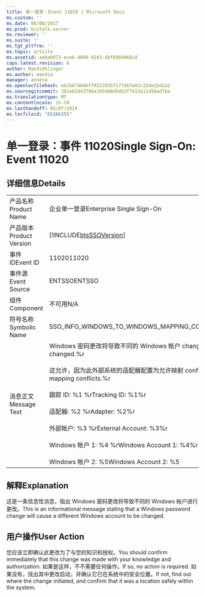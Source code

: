 ```yaml
---
title: 单一登录：Event 11020 | Microsoft Docs
ms.custom: ''
ms.date: 06/08/2017
ms.prod: biztalk-server
ms.reviewer: ''
ms.suite: ''
ms.tgt_pltfrm: ''
ms.topic: article
ms.assetid: aa6a0d72-ece6-4094-9263-dbf69bb068c8
caps.latest.revision: 6
author: MandiOhlinger
ms.author: mandia
manager: anneta
ms.openlocfilehash: eb1b87404bff9223935f17fd67e02c32de1bd2a2
ms.sourcegitcommit: 381e83d43796a345488d54b3f7413e11d56ad7be
ms.translationtype: MT
ms.contentlocale: zh-CN
ms.lasthandoff: 05/07/2019
ms.locfileid: "65266355"
---
```

# <a name="single-sign-on-event-11020"></a><span data-ttu-id="44b07-102">单一登录：事件 11020</span><span class="sxs-lookup"><span data-stu-id="44b07-102">Single Sign-On: Event 11020</span></span>
## <a name="details"></a><span data-ttu-id="44b07-103">详细信息</span><span class="sxs-lookup"><span data-stu-id="44b07-103">Details</span></span>  
  
|                 |                                                                                                                                                                                                                                                                                                                                                                         |
|-----------------|-------------------------------------------------------------------------------------------------------------------------------------------------------------------------------------------------------------------------------------------------------------------------------------------------------------------------------------------------------------------------|
|  <span data-ttu-id="44b07-104">产品名称</span><span class="sxs-lookup"><span data-stu-id="44b07-104">Product Name</span></span>   |                                                                                                                                                                        <span data-ttu-id="44b07-105">企业单一登录</span><span class="sxs-lookup"><span data-stu-id="44b07-105">Enterprise Single Sign-On</span></span>                                                                                                                                                                        |
| <span data-ttu-id="44b07-106">产品版本</span><span class="sxs-lookup"><span data-stu-id="44b07-106">Product Version</span></span> |                                                                                                                                                       [!INCLUDE[btsSSOVersion](../includes/btsssoversion-md.md)]                                                                                                                                                        |
|    <span data-ttu-id="44b07-107">事件 ID</span><span class="sxs-lookup"><span data-stu-id="44b07-107">Event ID</span></span>     |                                                                                                                                                                                  <span data-ttu-id="44b07-108">11020</span><span class="sxs-lookup"><span data-stu-id="44b07-108">11020</span></span>                                                                                                                                                                                  |
|  <span data-ttu-id="44b07-109">事件源</span><span class="sxs-lookup"><span data-stu-id="44b07-109">Event Source</span></span>   |                                                                                                                                                                                 <span data-ttu-id="44b07-110">ENTSSO</span><span class="sxs-lookup"><span data-stu-id="44b07-110">ENTSSO</span></span>                                                                                                                                                                                  |
|    <span data-ttu-id="44b07-111">组件</span><span class="sxs-lookup"><span data-stu-id="44b07-111">Component</span></span>    |                                                                                                                                                                                   <span data-ttu-id="44b07-112">不可用</span><span class="sxs-lookup"><span data-stu-id="44b07-112">N/A</span></span>                                                                                                                                                                                   |
|  <span data-ttu-id="44b07-113">符号名称</span><span class="sxs-lookup"><span data-stu-id="44b07-113">Symbolic Name</span></span>  |                                                                                                                                                          <span data-ttu-id="44b07-114">SSO_INFO_WINDOWS_TO_WINDOWS_MAPPING_CONFLICT_ALLOWED</span><span class="sxs-lookup"><span data-stu-id="44b07-114">SSO_INFO_WINDOWS_TO_WINDOWS_MAPPING_CONFLICT_ALLOWED</span></span>                                                                                                                                                           |
|  <span data-ttu-id="44b07-115">消息正文</span><span class="sxs-lookup"><span data-stu-id="44b07-115">Message Text</span></span>   | <span data-ttu-id="44b07-116">Windows 密码更改将导致不同的 Windows 帐户 changed.%r</span><span class="sxs-lookup"><span data-stu-id="44b07-116">A Windows password change will cause a different Windows account to be changed.%r</span></span><br /><br /> <span data-ttu-id="44b07-117">这允许，因为此外部系统的适配器配置为允许映射 conflicts.%r</span><span class="sxs-lookup"><span data-stu-id="44b07-117">This is allowed because the adapter for this external system is configured to allow mapping conflicts.%r</span></span><br /><br /> <span data-ttu-id="44b07-118">跟踪 ID: %1 %r</span><span class="sxs-lookup"><span data-stu-id="44b07-118">Tracking ID: %1%r</span></span><br /><br /> <span data-ttu-id="44b07-119">适配器: %2 %r</span><span class="sxs-lookup"><span data-stu-id="44b07-119">Adapter: %2%r</span></span><br /><br /> <span data-ttu-id="44b07-120">外部帐户: %3 %r</span><span class="sxs-lookup"><span data-stu-id="44b07-120">External Account: %3%r</span></span><br /><br /> <span data-ttu-id="44b07-121">Windows 帐户 1: %4 %r</span><span class="sxs-lookup"><span data-stu-id="44b07-121">Windows Account 1: %4%r</span></span><br /><br /> <span data-ttu-id="44b07-122">Windows 帐户 2: %5</span><span class="sxs-lookup"><span data-stu-id="44b07-122">Windows Account 2: %5</span></span> |
  
## <a name="explanation"></a><span data-ttu-id="44b07-123">解释</span><span class="sxs-lookup"><span data-stu-id="44b07-123">Explanation</span></span>  
 <span data-ttu-id="44b07-124">这是一条信息性消息，指出 Windows 密码更改将导致不同的 Windows 帐户进行更改。</span><span class="sxs-lookup"><span data-stu-id="44b07-124">This is an informational message stating that a Windows password change will cause a different Windows account to be changed.</span></span>  
  
## <a name="user-action"></a><span data-ttu-id="44b07-125">用户操作</span><span class="sxs-lookup"><span data-stu-id="44b07-125">User Action</span></span>  
 <span data-ttu-id="44b07-126">您应该立即确认此更改为了与您的知识和授权。</span><span class="sxs-lookup"><span data-stu-id="44b07-126">You should confirm immediately that this change was made with your knowledge and authorization.</span></span> <span data-ttu-id="44b07-127">如果是这样，不不需要任何操作。</span><span class="sxs-lookup"><span data-stu-id="44b07-127">If so, no action is required.</span></span> <span data-ttu-id="44b07-128">如果没有，找出其中更改启动，并确认它已在系统中的安全位置。</span><span class="sxs-lookup"><span data-stu-id="44b07-128">If not, find out where the change initiated, and confirm that it was a location safely within the system.</span></span>
